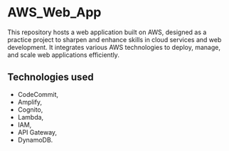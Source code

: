# AWS_Web_App

This repository hosts a web application built on AWS, designed as a practice project to sharpen and enhance skills in cloud services and web development. It integrates various AWS technologies to deploy, manage, and scale web applications efficiently.

## Technologies used

* CodeCommit,
* Amplify,
* Cognito,
* Lambda,
* IAM,
* API Gateway,
* DynamoDB.
